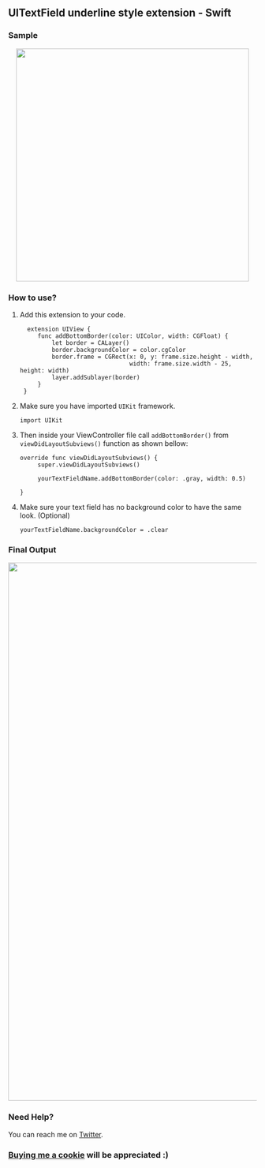 ## UITextField underline style extension - Swift

### Sample
<p align="center">
<img width="472" src="https://github.com/tareqalhammoodi/TextFieldStyle-Swift/assets/44919941/fef6b178-b1f1-4491-aa49-271d9fda72cd">
</p>

### How to use?

1. Add this extension to your code.
   ```
     extension UIView {
        func addBottomBorder(color: UIColor, width: CGFloat) {
            let border = CALayer()
            border.backgroundColor = color.cgColor
            border.frame = CGRect(x: 0, y: frame.size.height - width,
                                  width: frame.size.width - 25, height: width)
            layer.addSublayer(border)
        }
    }
   ```
   
2. Make sure you have imported `UIKit` framework.
   ```
   import UIKit
   ```
3. Then inside your ViewController file call `addBottomBorder()` from `viewDidLayoutSubviews()` function as shown bellow:
   ```
   override func viewDidLayoutSubviews() {
        super.viewDidLayoutSubviews()
   
        yourTextFieldName.addBottomBorder(color: .gray, width: 0.5)

   }
   ```
4. Make sure your text field has no background color to have the same look. (Optional)
   ```
   yourTextFieldName.backgroundColor = .clear
   ```

### Final Output

<p align="center">
<img width="1091" src="https://github.com/tareqalhammoodi/TextFieldStyle-Swift/assets/44919941/58f4a077-c4c9-4d08-8751-9504033bdcad">
</p>

### Need Help?
You can reach me on [Twitter](https://twitter.com/tareqalhammoodi).

### [Buying me a cookie](https://www.buymeacoffee.com/tariq2000mf) will be appreciated :)
